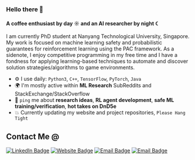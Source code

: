 ### Hello there 👋 

#### A coffee enthusiast by day ☼ and an AI researcher by night ☾

I am currently PhD student at Nanyang Technological University, Singapore. My work is focused on machine learning safety and probabilistic guarantees for reinforcement learning using the PAC framework. As a sidenote, I enjoy competitive programming in my free time and I have a fondness for applying learning-based techniques to automate and discover solution strategies/algorithms to game environments.



- ⚙️ I use daily: `Python3`, `C++`, `TensorFlow`, `PyTorch`, `Java`
- 🌍 I'm mostly active within **ML Research** SubReddits and StackExchange/StackOverflow
- 💬 `ping` me about **research ideas**, **RL agent development**, **safe ML training/verification**, **hot takes on DnD5e**
- :collision: Currently updating my website and project repositories, `Please Hang Tight`


<h2> Contact Me @ </h2>
    <p>
       <a href="https://www.linkedin.com/in/mohit-prashant-000900171/"><img src="https://img.shields.io/badge/-LinkedIn-blue" alt="LinkedIn Badge"></a> 
       <a href="https://mohitprashant.github.io"><img src="https://img.shields.io/badge/-My_Website-red" alt="Website Badge"></a>
       <a href="mailto:mohit010@e.ntu.edu.sg"><img src="https://img.shields.io/badge/-Email-green" alt="Email Badge"></a>
      <a href="mailto:18mohitp@gmail.com"><img src="https://img.shields.io/badge/-Gmail-yellow" alt="Email Badge"></a>
   </p>
